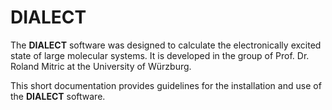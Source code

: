 # DIALECT
The __DIALECT__ software was designed to calculate the electronically excited state of large molecular systems. It is developed in the group of Prof. Dr. Roland Mitric at the University of Würzburg.

This short documentation provides guidelines for the installation and use of the __DIALECT__ software.